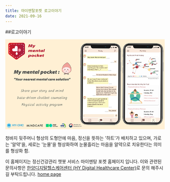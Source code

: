 ```yaml
---
title: 마이멘탈포켓 로고이야기
date: 2021-09-16
---
```


##로고이야기

<img size src="https://github.com/Rugger12/MyMentalPocket_homepage/blob/master/src/site/images/mymentalpocket_hompage_image.png?raw=true" width="600">

청바지 뒷주머니 형상의 도형안에 마음, 정신을 뜻하는 '하트'가 배치하고 있으며, 
가로는 '알약'을, 세로는 '눈물'을 형상화하여 눈물흘리는 마음을 알약으로 치유한다는 의미를 형상화 함.



이 홈페이지는 정신건강관리 챗봇 서비스 마이멘탕 포켓 홈페이지 입니다. 이와 관련된 문의사항은 <a href="https://digitalhealthcare.or.kr">한양디지털헬스케어센터 (HY Digital Healthcare Center)</a>로 문의 해주시길 부탁드립니다. [home page](/)



